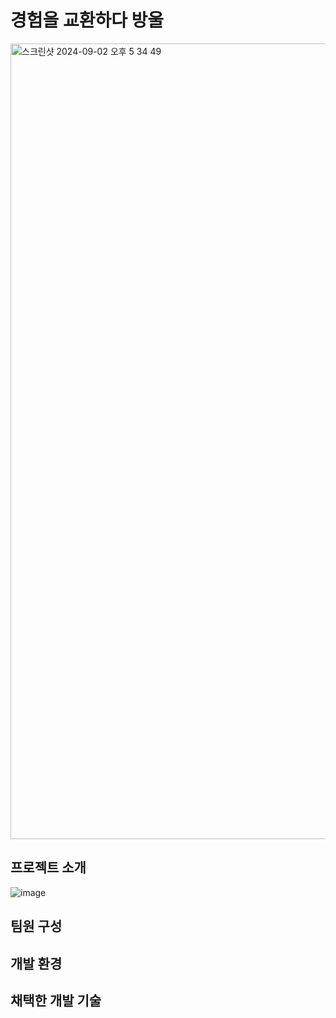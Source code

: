 # 경험을 교환하다 방울

<img width="1273" alt="스크린샷 2024-09-02 오후 5 34 49" src="https://github.com/user-attachments/assets/d64abb78-b922-4ebe-b67a-cac17ff08665">

## 프로젝트 소개
![image](https://github.com/user-attachments/assets/4c8cae88-90aa-4a2f-97df-691e895f8ace)

## 팀원 구성
## 개발 환경
## 채택한 개발 기술
